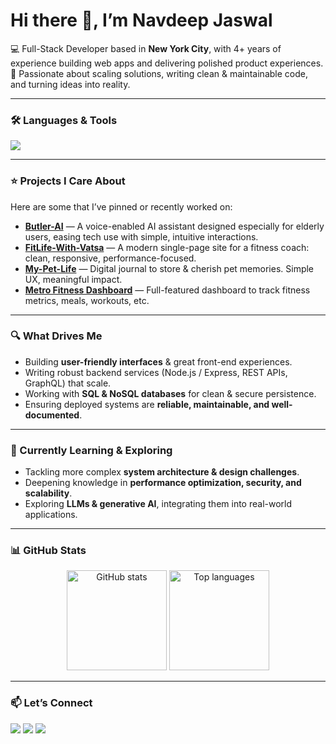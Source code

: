 # Hi there 👋, I’m Navdeep Jaswal  

💻 Full-Stack Developer based in **New York City**, with 4+ years of experience building web apps and delivering polished product experiences.  
🌱 Passionate about scaling solutions, writing clean & maintainable code, and turning ideas into reality.  

---

### 🛠 Languages & Tools  
<p align="left">
  <img src="https://skillicons.dev/icons?i=html,css,js,ts,react,nextjs,nodejs,express,mongodb,postgres,aws,git,docker,tailwind&perline=8" />
</p>

---

### ⭐ Projects I Care About  
Here are some that I’ve pinned or recently worked on:  

- [**Butler-AI**](https://github.com/navdeepjaswal/Butler-AI) — A voice-enabled AI assistant designed especially for elderly users, easing tech use with simple, intuitive interactions.  
- [**FitLife-With-Vatsa**](https://github.com/navdeepjaswal/FitLife-With-Vatsa) — A modern single-page site for a fitness coach: clean, responsive, performance-focused.  
- [**My-Pet-Life**](https://github.com/navdeepjaswal/My-Pet-Life) — Digital journal to store & cherish pet memories. Simple UX, meaningful impact.  
- [**Metro Fitness Dashboard**](https://github.com/navdeepjaswal/Metro-Fitness-Dashboard) — Full-featured dashboard to track fitness metrics, meals, workouts, etc.  

---

### 🔍 What Drives Me  
- Building **user-friendly interfaces** & great front-end experiences.  
- Writing robust backend services (Node.js / Express, REST APIs, GraphQL) that scale.  
- Working with **SQL & NoSQL databases** for clean & secure persistence.  
- Ensuring deployed systems are **reliable, maintainable, and well-documented**.  

---

### 🎯 Currently Learning & Exploring  
- Tackling more complex **system architecture & design challenges**.  
- Deepening knowledge in **performance optimization, security, and scalability**.  
- Exploring **LLMs & generative AI**, integrating them into real-world applications.  

---

### 📊 GitHub Stats  
<p align="center">
  <img src="https://github-readme-stats.vercel.app/api?username=navdeepjaswal&show_icons=true&theme=tokyonight" alt="GitHub stats" height="160"/>
  <img src="https://github-readme-stats.vercel.app/api/top-langs/?username=navdeepjaswal&layout=compact&theme=tokyonight" alt="Top languages" height="160"/>
</p>

---

### 📫 Let’s Connect  
<p align="left">
  <a href="https://my-portfolio-site-khaki.vercel.app/" target="_blank"><img src="https://img.shields.io/badge/Portfolio-000?logo=vercel&logoColor=white" /></a>
  <a href="https://www.linkedin.com/in/navdeep-jaswal-9391b0115/" target="_blank"><img src="https://img.shields.io/badge/LinkedIn-blue?logo=linkedin&logoColor=white" /></a>
  <a href="mailto:navdeepjaswal2@gmail.com"><img src="https://img.shields.io/badge/Gmail-red?logo=gmail&logoColor=white" /></a>
</p>
